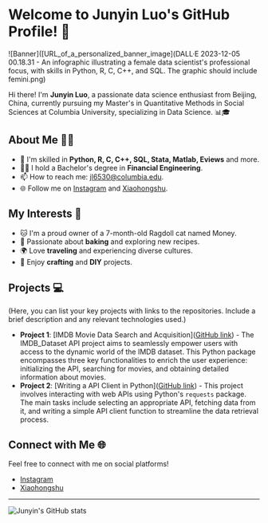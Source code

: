 # Welcome to Junyin Luo's GitHub Profile! 🌟

![Banner]([URL_of_a_personalized_banner_image](DALL·E 2023-12-05 00.18.31 - An infographic illustrating a female data scientist's professional focus, with skills in Python, R, C, C++, and SQL. The graphic should include femini.png)

Hi there! I'm **Junyin Luo**, a passionate data science enthusiast from Beijing, China, currently pursuing my Master's in Quantitative Methods in Social Sciences at Columbia University, specializing in Data Science. 📊🎓

## About Me 👨‍💻

- 🌱 I'm skilled in **Python, R, C, C++, SQL, Stata, Matlab, Eviews** and more.
- 👨‍🎓 I hold a Bachelor's degree in **Financial Engineering**.
- 📫 How to reach me: [jl6530@columbia.edu](mailto:jl6530@columbia.edu).
- 🌐 Follow me on [Instagram](https://www.instagram.com/nancyluo77/) and [Xiaohongshu](https://www.xiaohongshu.com/user/profile/5fae997d0000000001005aa4).

## My Interests 🚀

- 🐱 I'm a proud owner of a 7-month-old Ragdoll cat named Money.
- 🍰 Passionate about **baking** and exploring new recipes.
- 🌍 Love **traveling** and experiencing diverse cultures.
- 🎨 Enjoy **crafting** and **DIY** projects.

## Projects 💻

(Here, you can list your key projects with links to the repositories. Include a brief description and any relevant technologies used.)

- **Project 1**: [IMDB Movie Data Search and Acquisition]([GitHub link](https://github.com/QMSS-G5072-2023/Junyin_Luo/blob/9763d3bc5be845498ced81ce2b14f7370514b5a0/final_proposal/summit.md)) - The IMDB_Dataset API project aims to seamlessly empower users with access to the dynamic world of the IMDB dataset. This Python package encompasses three key functionalities to enrich the user experience: initializing the API, searching for movies, and obtaining detailed information about movies.
- **Project 2**: [Writing a API Client in Python]([GitHub link](https://github.com/QMSS-G5072-2023/Junyin_Luo/blob/9763d3bc5be845498ced81ce2b14f7370514b5a0/hw08/hw08.ipynb)) - This project involves interacting with web APIs using Python's `requests` package. The main tasks include selecting an appropriate API, fetching data from it, and writing a simple API client function to streamline the data retrieval process.

## Connect with Me 🌐

Feel free to connect with me on social platforms!

- [Instagram](https://www.instagram.com/nancyluo77/)
- [Xiaohongshu](https://www.xiaohongshu.com/user/profile/5fae997d0000000001005aa4)

---

![Junyin's GitHub stats](https://github-readme-stats.vercel.app/api?username=yourGitHubUsername&show_icons=true&theme=radical)

